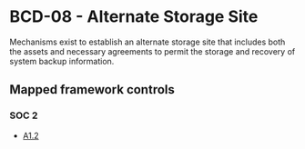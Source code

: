 # BCD-08 - Alternate Storage Site
Mechanisms exist to establish an alternate storage site that includes both the assets and necessary agreements to permit the storage and recovery of system backup information. 
## Mapped framework controls
### SOC 2
- [A1.2](../soc2/a12.md)